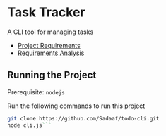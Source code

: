 # Task Tracker

A CLI tool for managing tasks

- [Project Requirements](./docs/requirements.md)
- [Requirements Analysis](./docs/requirement-analysis.md)

## Running the Project

Prerequisite: `nodejs`

Run the following commands to run this project

````bash
git clone https://github.com/Sadaaf/todo-cli.git
node cli.js```
````
